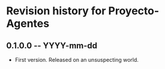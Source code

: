 # Revision history for Proyecto-Agentes

## 0.1.0.0 -- YYYY-mm-dd

* First version. Released on an unsuspecting world.
